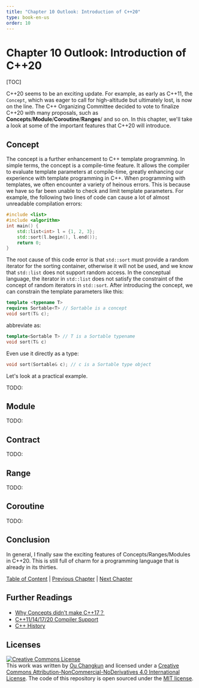```yaml
---
title: "Chapter 10 Outlook: Introduction of C++20"
type: book-en-us
order: 10
---
```


# Chapter 10 Outlook: Introduction of C++20

[TOC]

C++20 seems to be an exciting update.
For example, as early as C++11, the `Concept`,
which was eager to call for high-altitude but ultimately lost, is now on the line.
The C++ Organizing Committee decided to vote to finalize C++20 with many proposals,
such as **Concepts**/**Module**/**Coroutine**/**Ranges**/ and so on.
In this chapter, we'll take a look at some of the important features that
C++20 will introduce.

## Concept

The concept is a further enhancement to C++ template programming.
In simple terms, the concept is a compile-time feature.
It allows the compiler to evaluate template parameters at compile-time,
greatly enhancing our experience with template programming in C++.
When programming with templates, we often encounter a variety of heinous errors.
This is because we have so far been unable to check and limit template parameters.
For example, the following two lines of code can cause a lot of
almost unreadable compilation errors:

```cpp
#include <list>
#include <algorithm>
int main() {
    std::list<int> l = {1, 2, 3};
    std::sort(l.begin(), l.end());
    return 0;
}
```

The root cause of this code error is that `std::sort` must provide
a random iterator for the sorting container, otherwise it will not be used,
and we know that `std::list` does not support random access.
In the conceptual language, the iterator in `std::list` does not satisfy
the constraint of the concept of random iterators in `std::sort`.
After introducing the concept, we can constrain the template parameters
like this:

```cpp
template <typename T>
requires Sortable<T> // Sortable is a concept
void sort(T& c);
```

abbreviate as:

```cpp
template<Sortable T> // T is a Sortable typename
void sort(T& c)
```

Even use it directly as a type:

```cpp
void sort(Sortable& c); // c is a Sortable type object
```

Let's look at a practical example.

TODO:

## Module

TODO:

## Contract

TODO:

## Range

TODO:

## Coroutine

TODO:

## Conclusion

In general, I finally saw the exciting features of Concepts/Ranges/Modules in C++20.
This is still full of charm for a programming language that is already in its thirties.

[Table of Content](./toc.md) | [Previous Chapter](./09-others.md) | [Next Chapter](./appendix1.md)

## Further Readings

- [Why Concepts didn't make C++17？](http://honermann.net/blog/2016/03/06/why-concepts-didnt-make-cxx17/)
- [C++11/14/17/20 Compiler Support](https://en.cppreference.com/w/cpp/compiler_support)
- [C++ History](https://en.cppreference.com/w/cpp/language/history)

## Licenses

<a rel="license" href="https://creativecommons.org/licenses/by-nc-nd/4.0/"><img alt="Creative Commons License" style="border-width:0" src="https://i.creativecommons.org/l/by-nc-nd/4.0/88x31.png" /></a><br />This work was written by [Ou Changkun](https://changkun.de) and licensed under a <a rel="license" href="https://creativecommons.org/licenses/by-nc-nd/4.0/">Creative Commons Attribution-NonCommercial-NoDerivatives 4.0 International License</a>. The code of this repository is open sourced under the [MIT license](../../LICENSE).
